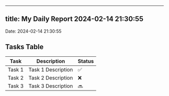
---
title: My Daily Report 2024-02-14 21:30:55
---

Date: 2024-02-14 21:30:55

## Tasks Table

| Task | Description | Status |
|------|-------------|--------|
| Task 1 | Task 1 Description | ✅ |
| Task 2 | Task 2 Description | ❌ |
| Task 3 | Task 3 Description | 🔜 |
